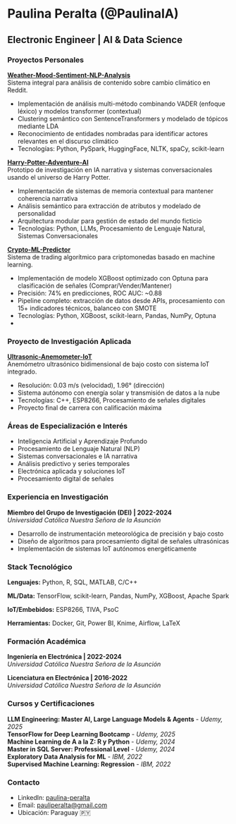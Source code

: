 # Paulina Peralta (@PaulinaIA)
## Electronic Engineer | AI & Data Science

### Proyectos Personales

**[Weather-Mood-Sentiment-NLP-Analysis](https://github.com/PaulinaIA/Weather-Mood-Sentiment-NLP-Analysis)**  
Sistema integral para análisis de contenido sobre cambio climático en Reddit.
- Implementación de análisis multi-método combinando VADER (enfoque léxico) y modelos transformer (contextual)
- Clustering semántico con SentenceTransformers y modelado de tópicos mediante LDA
- Reconocimiento de entidades nombradas para identificar actores relevantes en el discurso climático
- Tecnologías: Python, PySpark, HuggingFace, NLTK, spaCy, scikit-learn

**[Harry-Potter-Adventure-AI](https://github.com/PaulinaIA/harry-potter-adventure)**  
Prototipo de investigación en IA narrativa y sistemas conversacionales usando el universo de Harry Potter.
- Implementación de sistemas de memoria contextual para mantener coherencia narrativa
- Análisis semántico para extracción de atributos y modelado de personalidad
- Arquitectura modular para gestión de estado del mundo ficticio
- Tecnologías: Python, LLMs, Procesamiento de Lenguaje Natural, Sistemas Conversacionales

**[Crypto-ML-Predictor](https://github.com/PaulinaIA/Crypto-ML-Predictor)**  
Sistema de trading algorítmico para criptomonedas basado en machine learning.
- Implementación de modelo XGBoost optimizado con Optuna para clasificación de señales (Comprar/Vender/Mantener)
- Precisión: 74% en predicciones, ROC AUC: ~0.88
- Pipeline completo: extracción de datos desde APIs, procesamiento con 15+ indicadores técnicos, balanceo con SMOTE
- Tecnologías: Python, XGBoost, scikit-learn, Pandas, NumPy, Optuna
- 
### Proyecto de Investigación Aplicada

**[Ultrasonic-Anemometer-IoT](https://github.com/PaulinaIA/Ultrasonic-Anemometer-IoT)**  
Anemómetro ultrasónico bidimensional de bajo costo con sistema IoT integrado.
- Resolución: 0.03 m/s (velocidad), 1.96° (dirección)
- Sistema autónomo con energía solar y transmisión de datos a la nube
- Tecnologías: C++, ESP8266, Procesamiento de señales digitales
- Proyecto final de carrera con calificación máxima

### Áreas de Especialización e Interés

- Inteligencia Artificial y Aprendizaje Profundo
- Procesamiento de Lenguaje Natural (NLP)
- Sistemas conversacionales e IA narrativa
- Análisis predictivo y series temporales
- Electrónica aplicada y soluciones IoT
- Procesamiento digital de señales

### Experiencia en Investigación
**Miembro del Grupo de Investigación (DEI) | 2022-2024**  
*Universidad Católica Nuestra Señora de la Asunción*
- Desarrollo de instrumentación meteorológica de precisión y bajo costo
- Diseño de algoritmos para procesamiento digital de señales ultrasónicas
- Implementación de sistemas IoT autónomos energéticamente

### Stack Tecnológico

**Lenguajes:**
Python, R, SQL, MATLAB, C/C++

**ML/Data:**
TensorFlow, scikit-learn, Pandas, NumPy, XGBoost, Apache Spark

**IoT/Embebidos:**
ESP8266, TIVA, PsoC

**Herramientas:**
Docker, Git, Power BI, Knime, Airflow, LaTeX

### Formación Académica

**Ingeniería en Electrónica | 2022-2024**  
*Universidad Católica Nuestra Señora de la Asunción*

**Licenciatura en Electrónica | 2016-2022**  
*Universidad Católica Nuestra Señora de la Asunción*

### Cursos y Certificaciones

**LLM Engineering: Master AI, Large Language Models & Agents** - *Udemy, 2025*  
**TensorFlow for Deep Learning Bootcamp** - *Udemy, 2025*  
**Machine Learning de A a la Z: R y Python** - *Udemy, 2024*  
**Master in SQL Server: Professional Level** - *Udemy, 2024*  
**Exploratory Data Analysis for ML** - *IBM, 2022*  
**Supervised Machine Learning: Regression** - *IBM, 2022*

### Contacto

- LinkedIn: [paulina-peralta](https://www.linkedin.com/in/paulina-peralta-916a46140/)
- Email: pauliperalta@gmail.com
- Ubicación: Paraguay 🇵🇾

